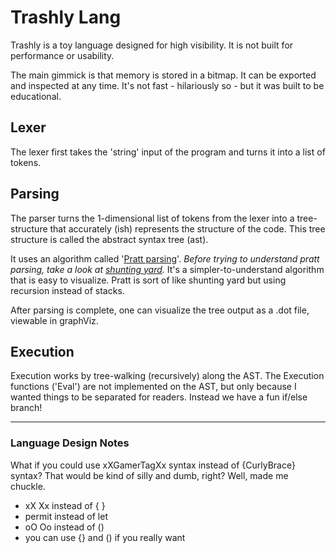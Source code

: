 # Trashly Lang
Trashly is a toy language designed for high visibility. It is not built for performance or usability.

The main gimmick is that memory is stored in a bitmap. It can be exported and inspected at any time. It's not fast - hilariously so - but it was built to be educational.

## Lexer
The lexer first takes the 'string' input of the program and turns it into a list of tokens.

## Parsing
The parser turns the 1-dimensional list of tokens from the lexer into a tree-structure that accurately (ish) represents the structure of the code. This tree structure is called the abstract syntax tree (ast).

It uses an algorithm called '[Pratt parsing](https://en.wikipedia.org/wiki/Operator-precedence_parser#Pratt_parsing)'.
*Before trying to understand pratt parsing, take a look at [shunting yard](https://en.wikipedia.org/wiki/Shunting_yard_algorithm).* It's a simpler-to-understand algorithm that is easy to visualize. Pratt is sort of like shunting yard but using recursion instead of stacks.

After parsing is complete, one can visualize the tree output as a .dot file, viewable in graphViz. 

## Execution
Execution works by tree-walking (recursively) along the AST. The Execution functions ('Eval') are not implemented on the AST, but only because I wanted things to be separated for readers. Instead we have a fun if/else branch!

---
### Language Design Notes
What if you could use xXGamerTagXx syntax instead of {CurlyBrace} syntax? That would be kind of silly and dumb, right? Well, made me chuckle.

- xX Xx instead of { }
- permit instead of let
- oO Oo instead of ()
- you can use {} and () if you really want
